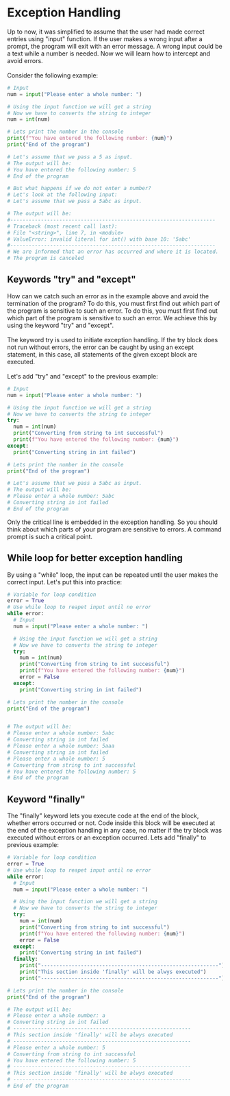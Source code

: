 # Exception Handling

Up to now, it was simplified to assume that the user had made correct entries using "input" function. If the user makes a wrong input after a prompt, the program will exit with an error message. A wrong input could be a text while a number is needed. Now we will learn how to intercept and avoid errors.
<br>
<br>
Consider the following example:
<br>

```python
# Input
num = input("Please enter a whole number: ")

# Using the input function we will get a string
# Now we have to converts the string to integer
num = int(num)

# Lets print the number in the console
print(f"You have entered the following number: {num}")
print("End of the program")

# Let's assume that we pass a 5 as input.
# The output will be:
# You have entered the following number: 5
# End of the program

# But what happens if we do not enter a number?
# Let's look at the following input:
# Let's assume that we pass a 5abc as input.

# The output will be:
#-------------------------------------------------------------------
# Traceback (most recent call last):
# File "<string>", line 7, in <module>
# ValueError: invalid literal for int() with base 10: '5abc'
#-------------------------------------------------------------------
# We are informed that an error has occurred and where it is located.
# The program is canceled

```

## Keywords "try" and "except"

How can we catch such an error as in the example above and avoid the termination of the program? To do this, you must first find out which part of the program is sensitive to such an error. To do this, you must first find out which part of the program is sensitive to such an error. We achieve this by using the keyword "try" and "except".
<br>
<br>
The keyword try is used to initiate exception handling. If the try block does not run without errors, the error can be caught by using an except statement, in this case, all statements of the given except block are executed.
<br>
<br>
Let's add "try" and "except" to the previous example:

```python
# Input
num = input("Please enter a whole number: ")

# Using the input function we will get a string
# Now we have to converts the string to integer
try:
  num = int(num)
  print("Converting from string to int successful")
  print(f"You have entered the following number: {num}")
except:
  print("Converting string in int failed")

# Lets print the number in the console
print("End of the program")

# Let's assume that we pass a 5abc as input.
# The output will be:
# Please enter a whole number: 5abc
# Converting string in int failed
# End of the program

```

Only the critical line is embedded in the exception handling. So you should think about which parts of your program are sensitive to errors. A command prompt is such a critical point.

## While loop for better exception handling

By using a "while" loop, the input can be repeated until the user makes the correct input. Let's put this into practice:


```python
# Variable for loop condition
error = True
# Use while loop to reapet input until no error
while error:
  # Input
  num = input("Please enter a whole number: ")

  # Using the input function we will get a string
  # Now we have to converts the string to integer
  try:
    num = int(num)
    print("Converting from string to int successful")
    print(f"You have entered the following number: {num}")
    error = False
  except:
    print("Converting string in int failed")

# Lets print the number in the console
print("End of the program")


# The output will be:
# Please enter a whole number: 5abc
# Converting string in int failed
# Please enter a whole number: 5aaa
# Converting string in int failed
# Please enter a whole number: 5
# Converting from string to int successful
# You have entered the following number: 5
# End of the program

```

## Keyword "finally"

The "finally" keyword lets you execute code at the end of the block, whether errors occurred or not. Code inside this block will be executed at the end of the exception handling in any case, no matter if the try block was executed without errors or an exception occurred. Lets add "finally" to previous example:

```python
# Variable for loop condition
error = True
# Use while loop to reapet input until no error
while error:
  # Input
  num = input("Please enter a whole number: ")

  # Using the input function we will get a string
  # Now we have to converts the string to integer
  try:
    num = int(num)
    print("Converting from string to int successful")
    print(f"You have entered the following number: {num}")
    error = False
  except:
    print("Converting string in int failed")
  finally:
    print("----------------------------------------------------------")
    print("This section inside 'finally' will be alwys executed")
    print("----------------------------------------------------------")

# Lets print the number in the console
print("End of the program")

# The output will be:
# Please enter a whole number: a
# Converting string in int failed
# ----------------------------------------------------------
# This section inside 'finally' will be alwys executed
# ----------------------------------------------------------
# Please enter a whole number: 5
# Converting from string to int successful
# You have entered the following number: 5
# ----------------------------------------------------------
# This section inside 'finally' will be alwys executed
# ----------------------------------------------------------
# End of the program

```
